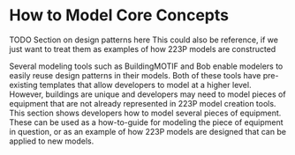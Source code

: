# How to Model Core Concepts

TODO Section on design patterns here
This could also be reference, if we just want to treat them as examples of how 223P models are constructed

Several modeling tools such as BuildingMOTIF and Bob enable modelers to easily reuse design patterns in their models. Both of these tools have pre-existing templates that allow developers to model at a higher level. However, buildings are unique and developers may need to model pieces of equipment that are not already represented in 223P model creation tools. This section shows developers how to model several pieces of equipment. These can be used as a how-to-guide for modeling the piece of equipment in question, or as an example of how 223P models are designed that can be applied to new models.

